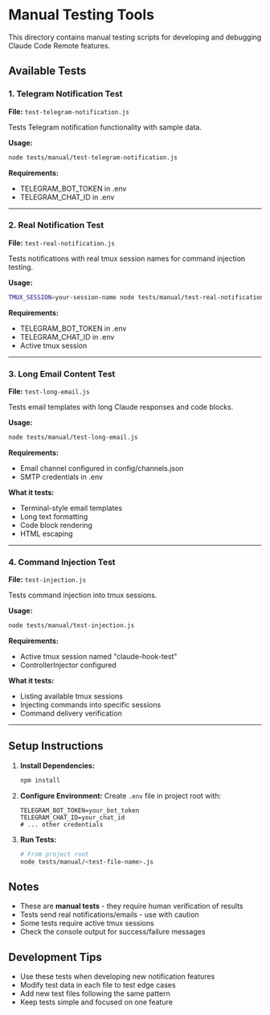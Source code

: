 # Manual Testing Tools

This directory contains manual testing scripts for developing and debugging Claude Code Remote features.

## Available Tests

### 1. Telegram Notification Test
**File:** `test-telegram-notification.js`

Tests Telegram notification functionality with sample data.

**Usage:**
```bash
node tests/manual/test-telegram-notification.js
```

**Requirements:**
- TELEGRAM_BOT_TOKEN in .env
- TELEGRAM_CHAT_ID in .env

---

### 2. Real Notification Test
**File:** `test-real-notification.js`

Tests notifications with real tmux session names for command injection testing.

**Usage:**
```bash
TMUX_SESSION=your-session-name node tests/manual/test-real-notification.js
```

**Requirements:**
- TELEGRAM_BOT_TOKEN in .env
- TELEGRAM_CHAT_ID in .env
- Active tmux session

---

### 3. Long Email Content Test
**File:** `test-long-email.js`

Tests email templates with long Claude responses and code blocks.

**Usage:**
```bash
node tests/manual/test-long-email.js
```

**Requirements:**
- Email channel configured in config/channels.json
- SMTP credentials in .env

**What it tests:**
- Terminal-style email templates
- Long text formatting
- Code block rendering
- HTML escaping

---

### 4. Command Injection Test
**File:** `test-injection.js`

Tests command injection into tmux sessions.

**Usage:**
```bash
node tests/manual/test-injection.js
```

**Requirements:**
- Active tmux session named "claude-hook-test"
- ControllerInjector configured

**What it tests:**
- Listing available tmux sessions
- Injecting commands into specific sessions
- Command delivery verification

---

## Setup Instructions

1. **Install Dependencies:**
   ```bash
   npm install
   ```

2. **Configure Environment:**
   Create `.env` file in project root with:
   ```env
   TELEGRAM_BOT_TOKEN=your_bot_token
   TELEGRAM_CHAT_ID=your_chat_id
   # ... other credentials
   ```

3. **Run Tests:**
   ```bash
   # From project root
   node tests/manual/<test-file-name>.js
   ```

## Notes

- These are **manual tests** - they require human verification of results
- Tests send real notifications/emails - use with caution
- Some tests require active tmux sessions
- Check the console output for success/failure messages

## Development Tips

- Use these tests when developing new notification features
- Modify test data in each file to test edge cases
- Add new test files following the same pattern
- Keep tests simple and focused on one feature
